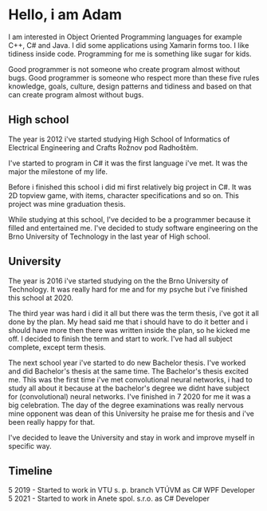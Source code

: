 # Hello, i am Adam

I am interested in Object Oriented Programming languages for example C++, C# and Java. I did some applications using Xamarin forms too. I like tidiness inside code. Programming for me is something like sugar for kids.

Good programmer is not someone who create program almost without bugs. Good programmer is someone who respect more than these five rules knowledge, goals, culture, design patterns and tidiness and based on that can create program almost without bugs.

## High school
The year is 2012 i've started studying High School of Informatics of Electrical Engineering and Crafts Rožnov pod Radhoštěm.

I've started to program in C# it was the first language i've met. It was the major the milestone of my life.

Before i finished this school i did mi first relatively big project in C#. It was 2D topview game, with items, character specifications and so on. This project was mine graduation thesis.

While studying at this school, I've decided to be a programmer because it filled and entertained me. I've decided to study software engineering on the Brno University of Technology in the last year of High school.

## University
The year is 2016 i've started studying on the the Brno University of Technology. It was really hard for me and for my psyche but i've finished this school at 2020.

The third year was hard i did it all but there was the term thesis, i've got it all done by the plan. My head said me that i should have to do it better and i should have more then there was written inside the plan, so he kicked me off. I decided to finish the term and start to work. I've had all subject complete, except term thesis.

The next school year i've started to do new Bachelor thesis. I've worked and did Bachelor's thesis at the same time. The Bachelor's thesis excited me. This was the first time i've met convolutional neural networks, i had to study all about it because at the bachelor's degree we didnt have subject for (convolutional) neural networks. I've finished in 7 2020 for me it was a big celebration. The day of the degree examinations was really nervous mine opponent was dean of this University he praise me for thesis and i've been really happy for that.

I've decided to leave the University and stay in work and improve myself in specific way.

## Timeline
5 2019 - Started to work in VTU s. p. branch VTÚVM as C# WPF Developer
5 2021 - Started to work in Anete spol. s.r.o. as C# Developer
<!--
**AdamPetras/AdamPetras** is a ✨ _special_ ✨ repository because its `README.md` (this file) appears on your GitHub profile.

Here are some ideas to get you started:

- 🔭 I’m currently working on ...
- 🌱 I’m currently learning ...
- 👯 I’m looking to collaborate on ...
- 🤔 I’m looking for help with ...
- 💬 Ask me about ...
- 📫 How to reach me: ...
- 😄 Pronouns: ...
- ⚡ Fun fact: ...
-->
